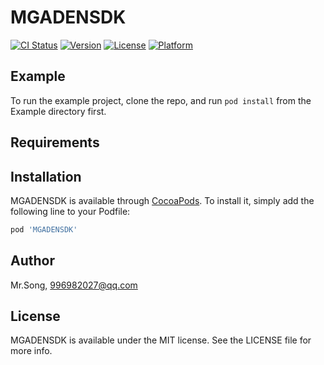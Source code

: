 # MGADENSDK

[![CI Status](https://img.shields.io/travis/baixiaosheng/MGADENSDK.svg?style=flat)](https://travis-ci.org/baixiaosheng/MGADENSDK)
[![Version](https://img.shields.io/cocoapods/v/MGADENSDK.svg?style=flat)](https://cocoapods.org/pods/MGADENSDK)
[![License](https://img.shields.io/cocoapods/l/MGADENSDK.svg?style=flat)](https://cocoapods.org/pods/MGADENSDK)
[![Platform](https://img.shields.io/cocoapods/p/MGADENSDK.svg?style=flat)](https://cocoapods.org/pods/MGADENSDK)

## Example

To run the example project, clone the repo, and run `pod install` from the Example directory first.

## Requirements

## Installation

MGADENSDK is available through [CocoaPods](https://cocoapods.org). To install
it, simply add the following line to your Podfile:

```ruby
pod 'MGADENSDK'
```

## Author

Mr.Song, 996982027@qq.com

## License

MGADENSDK is available under the MIT license. See the LICENSE file for more info.
